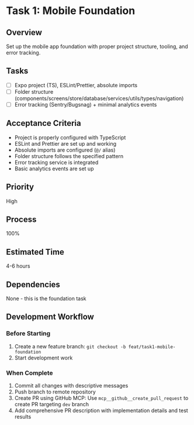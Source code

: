 # Task 1: Mobile Foundation

## Overview

Set up the mobile app foundation with proper project structure, tooling, and error tracking.

## Tasks

- [ ] Expo project (TS), ESLint/Prettier, absolute imports
- [ ] Folder structure (components/screens/store/database/services/utils/types/navigation)
- [ ] Error tracking (Sentry/Bugsnag) + minimal analytics events

## Acceptance Criteria

- Project is properly configured with TypeScript
- ESLint and Prettier are set up and working
- Absolute imports are configured (`@/` alias)
- Folder structure follows the specified pattern
- Error tracking service is integrated
- Basic analytics events are set up

## Priority

High

## Process

100%

## Estimated Time

4-6 hours

## Dependencies

None - this is the foundation task

## Development Workflow

### Before Starting
1. Create a new feature branch: `git checkout -b feat/task1-mobile-foundation`
2. Start development work

### When Complete
1. Commit all changes with descriptive messages
2. Push branch to remote repository
3. Create PR using GitHub MCP: Use `mcp__github__create_pull_request` to create PR targeting `dev` branch
4. Add comprehensive PR description with implementation details and test results
